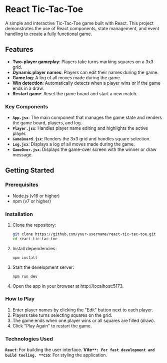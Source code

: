 # React Tic-Tac-Toe

A simple and interactive Tic-Tac-Toe game built with React. This project demonstrates the use of React components, state management, and event handling to create a fully functional game.

## Features

- **Two-player gameplay**: Players take turns marking squares on a 3x3 grid.
- **Dynamic player names**: Players can edit their names during the game.
- **Game log**: A log of all moves made during the game.
- **Win detection**: Automatically detects when a player wins or if the game ends in a draw.
- **Restart game**: Reset the game board and start a new match.


### Key Components

- **`App.jsx`**: The main component that manages the game state and renders the game board, players, and log.
- **`Player.jsx`**: Handles player name editing and highlights the active player.
- **`GameBoard.jsx`**: Renders the 3x3 grid and handles square selection.
- **`Log.jsx`**: Displays a log of all moves made during the game.
- **`GameOver.jsx`**: Displays the game-over screen with the winner or draw message.

## Getting Started

### Prerequisites

- Node.js (v16 or higher)
- npm (v7 or higher)

### Installation

1. Clone the repository:
   ```bash
   git clone https://github.com/your-username/react-tic-tac-toe.git
   cd react-tic-tac-toe
   
2. Install dependencies:
   ```bash
   npm install
   
3. Start the development server:
   ```bash
   npm run dev

4. Open the app in your browser at http://localhost:5173.


### How to Play

1. Enter player names by clicking the "Edit" button next to each player.
2. Players take turns selecting squares on the grid.
3. The game ends when one player wins or all squares are filled (draw).
4. Click "Play Again" to restart the game.

   
### Technologies Used

**`React`**: For building the user interface.
**Vite`**: For fast development and build tooling.
**CSS`**: For styling the application.
